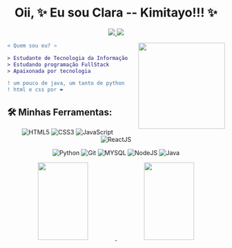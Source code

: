<div>
  
  <h1 align="center">
    Oii, ✨ Eu sou Clara -- Kimitayo!!! ✨
  </h1>
  
<p align="center">
  <a target="_blank" href="https://www.linkedin.com/in/claranascimento02">
    <img src="https://img.shields.io/badge/LinkedIn-307cc5?style=for-the-badge&logo=linkedin&logoColor=white&color=f53ba2"/>
  </a>
  <a href = "mailto:clara.nascimento.dev@gmail.com"><img src="https://img.shields.io/badge/-Gmail-%23333?style=for-the-badge&logo=gmail&logoColor=white&color=0089da" target="_blank"></a>
  </a>
</p>

<img align="right" height="200" style="margin-left: 25px" src="https://giffiles.alphacoders.com/196/196511.gif" autoplay="true" loop="true">

```diff
< Quem sou eu? ⭐

> Estudante de Tecnologia da Informação - UFRN
> Estudando programação FullStack
> Apaixonada por tecnologia

! um pouco de java, um tanto de python e um monte de js.
! html e css por ❤
```


## 🛠 **Minhas Ferramentas:**

<div align="center">
  
![HTML5](https://img.shields.io/badge/html5-%23E34F26.svg?style=for-the-badge&logo=html5&logoColor=white&color=f53ba2)
![CSS3](https://img.shields.io/badge/css3-%231572B6.svg?style=for-the-badge&logo=css3&logoColor=white&color=f53ba2)
![JavaScript](https://img.shields.io/badge/javascript-%23323330.svg?style=for-the-badge&logo=javascript&logoColor=%23F7DF1E&color=f53ba2)
![ReactJS](https://img.shields.io/badge/react-C.svg?style=for-the-badge&logo=react&color=f53ba2)

![Python](https://img.shields.io/badge/python-%23323330.svg?style=for-the-badge&logo=python&logoColor=FFDB4F&color=0089da)
![Git](https://img.shields.io/badge/git-%23F05033.svg?style=for-the-badge&logo=git&logoColor=white&color=0089da)
![MYSQL](https://img.shields.io/badge/MySQL-00000F?style=for-the-badge&logo=mysql&logoColor=white&color=0089da)
![NodeJS](https://img.shields.io/badge/node.js-6DA55F?style=for-the-badge&logo=node.js&logoColor=white&color=0089da)
![Java](https://img.shields.io/badge/Java-ED8B00?style=for-the-badge&logo=openjdk&logoColor=white&color=0089da)

</div>

<div align="center">
<a href="https://github.com/Kimitayo">
  <img height="180em" width="48%" src="https://github-readme-stats.vercel.app/api?username=Kimitayo&show_icons=true&theme=dracula&include_all_commits=true&count_private=true"/>
  <img height="180em" width="48%" src="https://github-readme-stats.vercel.app/api/top-langs/?username=Kimitayo&layout=compact&langs_count=7&theme=dracula"/>
</div>
